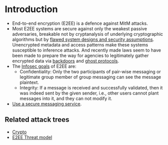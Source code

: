 # Introduction

* End-to-end encryption (E2EE) is a defence against MitM attacks.
* Most E2EE systems are secure against only the weakest passive adversaries, breakable not by cryptanalysis of underlying cryptographic algorithms but by [flawed system designs and security assumptions](https://tymyrddin.github.io/e2ee-threat-model). Unencrypted metadata and access patterns make these systems susceptible to inference attacks. And recently made laws seem to have been made to prepare the way for agencies to legitimately gather encrypted data via [backdoors](e2ee-threat-model:docs/attack-vectors/Backdoor) and [ghost protocols](e2ee-threat-model:docs/attack-vectors/Ghost-protocols).
* The [Infosec goals](../Infosec-goals.md) of E2EE are:
  * Confidentiality: Only  the  two  participants  of  pair-wise  messaging  or  legitimate group member of group messaging can see the message plaintext.
  * Integrity: If a message is received and successfully validated, then it was indeed sent by the given sender,  i.e., other users cannot plant messages into it, and they can not modify it.
* [Use a secure messaging service](messaging-apps.md).

## Related attack trees

* [Crypto](attack-trees:docs/crypto/README)
* [E2EE Threat model](https://tymyrddin.github.io/e2ee-threat-model/)